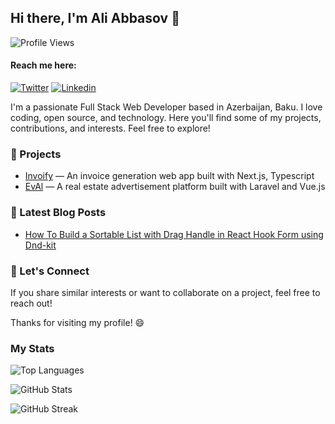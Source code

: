 ## Hi there, I'm Ali Abbasov 👋 

![Profile Views](https://komarev.com/ghpvc/?username=al1abb&label=Profile%20views&color=1778F2&style=flat) 

#### Reach me here:

[![Twitter](https://img.shields.io/badge/Twitter/X-%40al1abb-000000?style=flat&logo=X&logoColor=white)](https://twitter.com/al1abb)
[![Linkedin](https://img.shields.io/badge/Linkedin-Ali_Abbasov-0A66C2?style=flat&logo=linkedin&logoColor=white)](https://www.linkedin.com/in/ali-abbasov/)


I'm a passionate Full Stack Web Developer based in Azerbaijan, Baku. I love coding, open source, and technology. Here you'll find some of my projects, contributions, and interests. Feel free to explore!

### 🔭 Projects

- [Invoify](https://github.com/al1abb/invoify) — An invoice generation web app built with Next.js, Typescript
- [EvAl](https://github.com/al1abb/EvAl) — A real estate advertisement platform built with Laravel and Vue.js

### 📖 Latest Blog Posts

<!-- BLOG-POST-LIST:START -->
- [How To Build a Sortable List with Drag Handle in React Hook Form using Dnd-kit](https://aliabb.vercel.app/blog/reorder-a-list-using-drag-and-drop)
<!-- BLOG-POST-LIST:END -->

### 🤝 Let's Connect

If you share similar interests or want to collaborate on a project, feel free to reach out! 

Thanks for visiting my profile! 😄

### My Stats
![Top Languages](https://github-readme-stats.vercel.app/api/top-langs?username=al1abb&exclude_repo=RRW,restaurant-management-system,tweety&hide=html,css,blade&locale=en&layout=compact&theme=github_dark)

![GitHub Stats](https://github-readme-stats.vercel.app/api?username=al1abb&show_icons=true&locale=en&theme=github_dark)

![GitHub Streak](https://github-readme-streak-stats.herokuapp.com/?user=al1abb&theme=github_dark)
